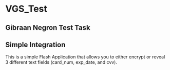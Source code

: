 # VGS_Test

## Gibraan Negron Test Task
## Simple Integration

This is a simple Flash Application that allows you to either encrypt or reveal 3 different text fields (card_num, exp_date, and cvv).
